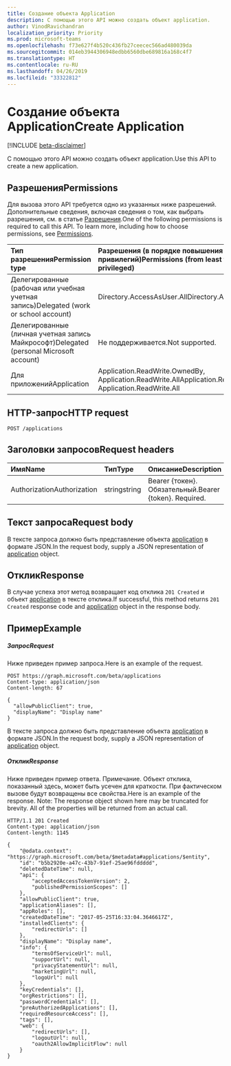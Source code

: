 ```yaml
---
title: Создание объекта Application
description: С помощью этого API можно создать объект application.
author: VinodRavichandran
localization_priority: Priority
ms.prod: microsoft-teams
ms.openlocfilehash: f73e627f4b520c436fb27ceecec566ad480039da
ms.sourcegitcommit: 014eb3944306948edbb6560dbe689816a168c4f7
ms.translationtype: HT
ms.contentlocale: ru-RU
ms.lasthandoff: 04/26/2019
ms.locfileid: "33322812"
---
```

# <a name="create-application"></a><span data-ttu-id="7d5a5-103">Создание объекта Application</span><span class="sxs-lookup"><span data-stu-id="7d5a5-103">Create Application</span></span>

[!INCLUDE [beta-disclaimer](../../includes/beta-disclaimer.md)]

<span data-ttu-id="7d5a5-104">С помощью этого API можно создать объект application.</span><span class="sxs-lookup"><span data-stu-id="7d5a5-104">Use this API to create a new application.</span></span>

## <a name="permissions"></a><span data-ttu-id="7d5a5-105">Разрешения</span><span class="sxs-lookup"><span data-stu-id="7d5a5-105">Permissions</span></span>
<span data-ttu-id="7d5a5-p101">Для вызова этого API требуется одно из указанных ниже разрешений. Дополнительные сведения, включая сведения о том, как выбрать разрешения, см. в статье [Разрешения](/graph/permissions-reference).</span><span class="sxs-lookup"><span data-stu-id="7d5a5-p101">One of the following permissions is required to call this API. To learn more, including how to choose permissions, see [Permissions](/graph/permissions-reference).</span></span>


|<span data-ttu-id="7d5a5-108">Тип разрешения</span><span class="sxs-lookup"><span data-stu-id="7d5a5-108">Permission type</span></span>      | <span data-ttu-id="7d5a5-109">Разрешения (в порядке повышения привилегий)</span><span class="sxs-lookup"><span data-stu-id="7d5a5-109">Permissions (from least to most privileged)</span></span>              |
|:--------------------|:---------------------------------------------------------|
|<span data-ttu-id="7d5a5-110">Делегированные (рабочая или учебная учетная запись)</span><span class="sxs-lookup"><span data-stu-id="7d5a5-110">Delegated (work or school account)</span></span> | <span data-ttu-id="7d5a5-111">Directory.AccessAsUser.All</span><span class="sxs-lookup"><span data-stu-id="7d5a5-111">Directory.AccessAsUser.All</span></span>    |
|<span data-ttu-id="7d5a5-112">Делегированные (личная учетная запись Майкрософт)</span><span class="sxs-lookup"><span data-stu-id="7d5a5-112">Delegated (personal Microsoft account)</span></span> | <span data-ttu-id="7d5a5-113">Не поддерживается.</span><span class="sxs-lookup"><span data-stu-id="7d5a5-113">Not supported.</span></span>    |
|<span data-ttu-id="7d5a5-114">Для приложений</span><span class="sxs-lookup"><span data-stu-id="7d5a5-114">Application</span></span> | <span data-ttu-id="7d5a5-115">Application.ReadWrite.OwnedBy, Application.ReadWrite.All</span><span class="sxs-lookup"><span data-stu-id="7d5a5-115">Application.ReadWrite.OwnedBy, Application.ReadWrite.All</span></span> |

## <a name="http-request"></a><span data-ttu-id="7d5a5-116">HTTP-запрос</span><span class="sxs-lookup"><span data-stu-id="7d5a5-116">HTTP request</span></span>
<!-- { "blockType": "ignored" } -->
```http
POST /applications
```

## <a name="request-headers"></a><span data-ttu-id="7d5a5-117">Заголовки запросов</span><span class="sxs-lookup"><span data-stu-id="7d5a5-117">Request headers</span></span>
| <span data-ttu-id="7d5a5-118">Имя</span><span class="sxs-lookup"><span data-stu-id="7d5a5-118">Name</span></span>       | <span data-ttu-id="7d5a5-119">Тип</span><span class="sxs-lookup"><span data-stu-id="7d5a5-119">Type</span></span> | <span data-ttu-id="7d5a5-120">Описание</span><span class="sxs-lookup"><span data-stu-id="7d5a5-120">Description</span></span>|
|:---------------|:--------|:----------|
| <span data-ttu-id="7d5a5-121">Authorization</span><span class="sxs-lookup"><span data-stu-id="7d5a5-121">Authorization</span></span>  | <span data-ttu-id="7d5a5-122">string</span><span class="sxs-lookup"><span data-stu-id="7d5a5-122">string</span></span>  | <span data-ttu-id="7d5a5-p102">Bearer {токен}. Обязательный.</span><span class="sxs-lookup"><span data-stu-id="7d5a5-p102">Bearer {token}. Required.</span></span> |

## <a name="request-body"></a><span data-ttu-id="7d5a5-125">Текст запроса</span><span class="sxs-lookup"><span data-stu-id="7d5a5-125">Request body</span></span>
<span data-ttu-id="7d5a5-126">В тексте запроса должно быть представление объекта [application](../resources/application.md) в формате JSON.</span><span class="sxs-lookup"><span data-stu-id="7d5a5-126">In the request body, supply a JSON representation of [application](../resources/application.md) object.</span></span>

## <a name="response"></a><span data-ttu-id="7d5a5-127">Отклик</span><span class="sxs-lookup"><span data-stu-id="7d5a5-127">Response</span></span>

<span data-ttu-id="7d5a5-128">В случае успеха этот метод возвращает код отклика `201 Created` и объект [application](../resources/application.md) в тексте отклика.</span><span class="sxs-lookup"><span data-stu-id="7d5a5-128">If successful, this method returns `201 Created` response code and [application](../resources/application.md) object in the response body.</span></span>

## <a name="example"></a><span data-ttu-id="7d5a5-129">Пример</span><span class="sxs-lookup"><span data-stu-id="7d5a5-129">Example</span></span>
##### <a name="request"></a><span data-ttu-id="7d5a5-130">Запрос</span><span class="sxs-lookup"><span data-stu-id="7d5a5-130">Request</span></span>
<span data-ttu-id="7d5a5-131">Ниже приведен пример запроса.</span><span class="sxs-lookup"><span data-stu-id="7d5a5-131">Here is an example of the request.</span></span>
<!-- {
  "blockType": "request",
  "name": "create_application_from_applications"
}-->
```http
POST https://graph.microsoft.com/beta/applications
Content-type: application/json
Content-length: 67

{
  "allowPublicClient": true,
  "displayName": "Display name"
}
```
<span data-ttu-id="7d5a5-132">В тексте запроса должно быть представление объекта [application](../resources/application.md) в формате JSON.</span><span class="sxs-lookup"><span data-stu-id="7d5a5-132">In the request body, supply a JSON representation of [application](../resources/application.md) object.</span></span>
##### <a name="response"></a><span data-ttu-id="7d5a5-133">Отклик</span><span class="sxs-lookup"><span data-stu-id="7d5a5-133">Response</span></span>
<span data-ttu-id="7d5a5-p103">Ниже приведен пример ответа. Примечание. Объект отклика, показанный здесь, может быть усечен для краткости. При фактическом вызове будут возвращены все свойства.</span><span class="sxs-lookup"><span data-stu-id="7d5a5-p103">Here is an example of the response. Note: The response object shown here may be truncated for brevity. All of the properties will be returned from an actual call.</span></span>
<!-- {
  "blockType": "response",
  "truncated": true,
  "@odata.type": "microsoft.graph.application"
} -->
```http
HTTP/1.1 201 Created
Content-type: application/json
Content-length: 1145

{
    "@odata.context": "https://graph.microsoft.com/beta/$metadata#applications/$entity",
    "id": "b5b2920e-a47c-43b7-91ef-25ae96fddddd",
    "deletedDateTime": null,
    "api": {
        "acceptedAccessTokenVersion": 2,
        "publishedPermissionScopes": []
    },
    "allowPublicClient": true,
    "applicationAliases": [],
    "appRoles": [],
    "createdDateTime": "2017-05-25T16:33:04.3646617Z",
    "installedClients": {
        "redirectUrls": []
    },
    "displayName": "Display name",
    "info": {
        "termsOfServiceUrl": null,
        "supportUrl": null,
        "privacyStatementUrl": null,
        "marketingUrl": null,
        "logoUrl": null
    },
    "keyCredentials": [],
    "orgRestrictions": [],
    "passwordCredentials": [],
    "preAuthorizedApplications": [],
    "requiredResourceAccess": [],
    "tags": [],
    "web": {
        "redirectUrls": [],
        "logoutUrl": null,
        "oauth2AllowImplicitFlow": null
    }
}
```

<!-- uuid: 8fcb5dbc-d5aa-4681-8e31-b001d5168d79
2015-10-25 14:57:30 UTC -->
<!--
{
  "type": "#page.annotation",
  "description": "Create application",
  "keywords": "",
  "section": "documentation",
  "tocPath": "",
  "suppressions": []
}
-->
